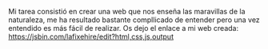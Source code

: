 Mi tarea consistió en crear una web que nos enseña las maravillas de la naturaleza, me ha resultado bastante compllicado de entender pero una vez entendido es más fácil de realizar.
Os dejo el enlace a mi web creada:
https://jsbin.com/lafixehire/edit?html,css,js,output
